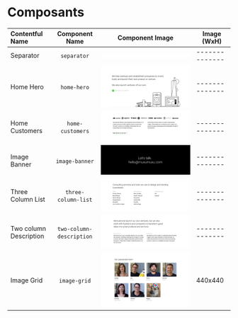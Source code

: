 # Composants

| Contentful Name         | Component Name                | Component Image                                             | Image (WxH)  |
|:----------------------- |:-----------------------------:|:-----------------------------------------------------------:|--------------|
| Separator               | `separator`                   | ![separator](images/separator.png)                          |--------------|
| Home Hero               | `home-hero`                   | ![home-hero](images/home-hero.png)                          |--------------|
| Home Customers          | `home-customers`              | ![home-customers](images/home-customers.png)                |--------------|
| Image Banner            | `image-banner`                | ![image-banner](images/image-banner.png)                    |--------------|
| Three Column List       | `three-column-list`           | ![three-column-list](images/three-column-list.png)          |--------------|
| Two column Description  | `two-column-description`      | ![two-column-description](images/two-column-description.png)|--------------|
| Image Grid              | `image-grid`                  | ![image-grid](images/image-grid.png)                        | 440x440      |
